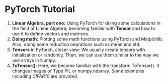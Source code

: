 # PyTorch Tutorial
1) **Linear Algebra, part one:** Using PyTorch for doing some calculations in the field of Linear Algebra; becoming familar with **Tensor** and how to use it to define vectors and matrices.  
2) **Doing math:** Plotting some math functions using PyTorch and Matplotlib. Also, doing some reduction oeprations such as mean and std.
3) **Tensors** in PyTorch, closer view: We usually create tensors with initialization or randomly. Then, we can use them similar to the way we use arrays in Numpy.
4) **ToTensor():** Here, we become familiar with the transform ToTensor(). It changes images of Type PIL or numpy.ndarray. Some examples including *CIFAR10* are provided.

